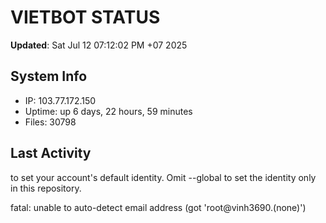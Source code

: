 # VIETBOT STATUS
**Updated**: Sat Jul 12 07:12:02 PM +07 2025

## System Info
- IP: 103.77.172.150
- Uptime: up 6 days, 22 hours, 59 minutes
- Files: 30798

## Last Activity

to set your account's default identity.
Omit --global to set the identity only in this repository.

fatal: unable to auto-detect email address (got 'root@vinh3690.(none)')
